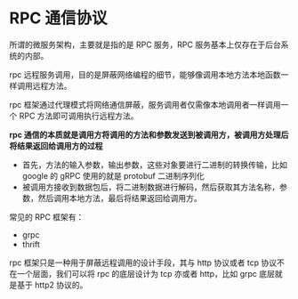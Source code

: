 <!--
 * @Author: shgopher shgopher@gmail.com
 * @Date: 2024-12-06 00:31:03
 * @LastEditors: shgopher shgopher@gmail.com
 * @LastEditTime: 2024-12-07 11:21:10
 * @FilePath: /luban/系统设计基础/分布式/分布式关键技术/RPC通信协议/README.md
 * @Description: 
 * 
 * Copyright (c) 2024 by shgopher, All Rights Reserved. 
-->
# RPC 通信协议

所谓的微服务架构，主要就是指的是 RPC 服务，RPC 服务基本上仅存在于后台系统的内部。

rpc 远程服务调用，目的是屏蔽网络编程的细节，能够像调用本地方法本地函数一样调用远程方法。

rpc 框架通过代理模式将网络通信屏蔽，服务调用者仅需像本地调用者一样调用一个 RPC 方法即可调用执行远程方法。

**rpc 通信的本质就是调用方将调用的方法和参数发送到被调用方，被调用方处理后将结果返回给调用方的过程**

- 首先，方法的输入参数，输出参数，这些对象要进行二进制的转换传输，比如 google 的 gRPC 使用的就是 protobuf 二进制序列化
- 被调用方接收到数据包后，将二进制数据进行解码，然后获取其方法名称，参数，然后调用本地方法，最后将结果返回给调用方。

 常见的 RPC 框架有：
- grpc
- thrift

rpc 框架只是一种用于屏蔽远程调用的设计手段，其与 http 协议或者 tcp 协议不在一个层面，我们可以将 rpc 的底层设计为 tcp 亦或者 http，比如 grpc 底层就是基于 http2 协议的。